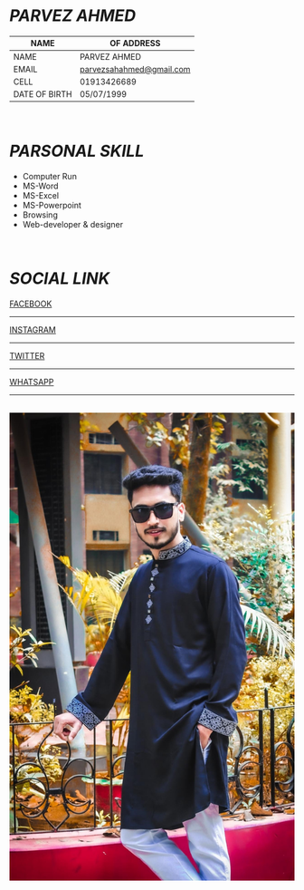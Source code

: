 # _PARVEZ AHMED_

| NAME |  OF  ADDRESS |
| ----- | ---------|
| NAME | PARVEZ AHMED |
EMAIL | parvezsahahmed@gmail.com
CELL | 01913426689
DATE OF BIRTH | 05/07/1999
<br/>

# _PARSONAL SKILL_
- Computer Run
- MS-Word
- MS-Excel
- MS-Powerpoint
- Browsing
- Web-developer & designer

<br/>

 # _SOCIAL LINK_ 


 [FACEBOOK](https://web.facebook.com/LBparvez.official/) 

 --- 

 [INSTAGRAM](https://www.instagram.com/parvezsah.barisal/) 

  --- 

 [TWITTER](https://x.com/lb_parvez10316)

 ---

 [WHATSAPP](01913426689)

 ---

 <br/>

 <img src="IMG_0218.JPG" >